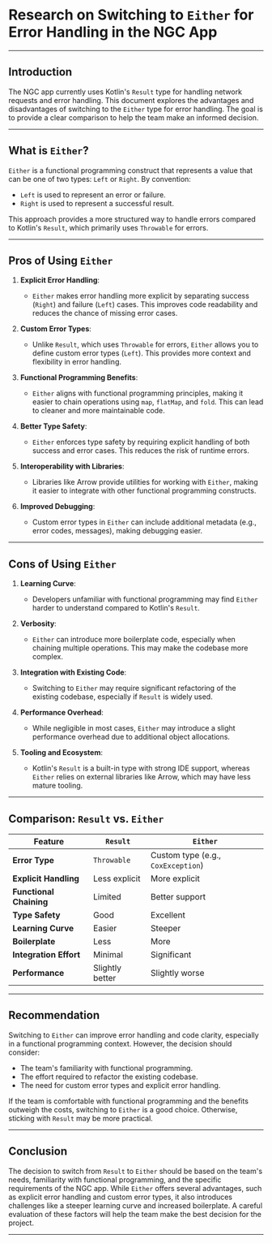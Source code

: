 # Research on Switching to `Either` for Error Handling in the NGC App

---

## **Introduction**
The NGC app currently uses Kotlin's `Result` type for handling network requests and error handling. This document explores the advantages and disadvantages of switching to the `Either` type for error handling. The goal is to provide a clear comparison to help the team make an informed decision.

---

## **What is `Either`?**
`Either` is a functional programming construct that represents a value that can be one of two types: `Left` or `Right`. By convention:
- `Left` is used to represent an error or failure.
- `Right` is used to represent a successful result.

This approach provides a more structured way to handle errors compared to Kotlin's `Result`, which primarily uses `Throwable` for errors.

---

## **Pros of Using `Either`**

1. **Explicit Error Handling**:
   - `Either` makes error handling more explicit by separating success (`Right`) and failure (`Left`) cases. This improves code readability and reduces the chance of missing error cases.

2. **Custom Error Types**:
   - Unlike `Result`, which uses `Throwable` for errors, `Either` allows you to define custom error types (`Left`). This provides more context and flexibility in error handling.

3. **Functional Programming Benefits**:
   - `Either` aligns with functional programming principles, making it easier to chain operations using `map`, `flatMap`, and `fold`. This can lead to cleaner and more maintainable code.

4. **Better Type Safety**:
   - `Either` enforces type safety by requiring explicit handling of both success and error cases. This reduces the risk of runtime errors.

5. **Interoperability with Libraries**:
   - Libraries like Arrow provide utilities for working with `Either`, making it easier to integrate with other functional programming constructs.

6. **Improved Debugging**:
   - Custom error types in `Either` can include additional metadata (e.g., error codes, messages), making debugging easier.

---

## **Cons of Using `Either`**

1. **Learning Curve**:
   - Developers unfamiliar with functional programming may find `Either` harder to understand compared to Kotlin's `Result`.

2. **Verbosity**:
   - `Either` can introduce more boilerplate code, especially when chaining multiple operations. This may make the codebase more complex.

3. **Integration with Existing Code**:
   - Switching to `Either` may require significant refactoring of the existing codebase, especially if `Result` is widely used.

4. **Performance Overhead**:
   - While negligible in most cases, `Either` may introduce a slight performance overhead due to additional object allocations.

5. **Tooling and Ecosystem**:
   - Kotlin's `Result` is a built-in type with strong IDE support, whereas `Either` relies on external libraries like Arrow, which may have less mature tooling.

---

## **Comparison: `Result` vs. `Either`**

| Feature                  | `Result`                          | `Either`                          |
|--------------------------|-----------------------------------|-----------------------------------|
| **Error Type**           | `Throwable`                       | Custom type (e.g., `CoxException`)|
| **Explicit Handling**    | Less explicit                     | More explicit                     |
| **Functional Chaining**  | Limited                           | Better support                    |
| **Type Safety**          | Good                              | Excellent                         |
| **Learning Curve**       | Easier                            | Steeper                           |
| **Boilerplate**          | Less                              | More                              |
| **Integration Effort**   | Minimal                           | Significant                       |
| **Performance**          | Slightly better                   | Slightly worse                    |

---

## **Recommendation**
Switching to `Either` can improve error handling and code clarity, especially in a functional programming context. However, the decision should consider:
- The team's familiarity with functional programming.
- The effort required to refactor the existing codebase.
- The need for custom error types and explicit error handling.

If the team is comfortable with functional programming and the benefits outweigh the costs, switching to `Either` is a good choice. Otherwise, sticking with `Result` may be more practical.

---

## **Conclusion**
The decision to switch from `Result` to `Either` should be based on the team's needs, familiarity with functional programming, and the specific requirements of the NGC app. While `Either` offers several advantages, such as explicit error handling and custom error types, it also introduces challenges like a steeper learning curve and increased boilerplate. A careful evaluation of these factors will help the team make the best decision for the project.

---
